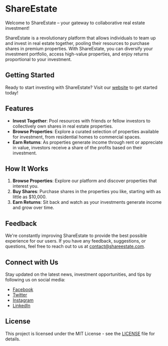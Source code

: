 # ShareEstate

Welcome to ShareEstate – your gateway to collaborative real estate investment!

ShareEstate is a revolutionary platform that allows individuals to team up and invest in real estate together, pooling their resources to purchase shares in premium properties. With ShareEstate, you can diversify your investment portfolio, access high-value properties, and enjoy returns proportional to your investment.
## Getting Started

Ready to start investing with ShareEstate? Visit our [website](https://shareestate-by-elitedev.github.io/share-estate/) to get started today!
## Features

- **Invest Together**: Pool resources with friends or fellow investors to collectively own shares in real estate properties.
- **Browse Properties**: Explore a curated selection of properties available for investment, from residential homes to commercial spaces.
- **Earn Returns**: As properties generate income through rent or appreciate in value, investors receive a share of the profits based on their investment.

## How It Works

1. **Browse Properties**: Explore our platform and discover properties that interest you.
2. **Buy Shares**: Purchase shares in the properties you like, starting with as little as $10,000.
3. **Earn Returns**: Sit back and watch as your investments generate income and grow over time.



## Feedback

We're constantly improving ShareEstate to provide the best possible experience for our users. If you have any feedback, suggestions, or questions, feel free to reach out to us at [contact@shareestate.com](mailto:contact@shareestate.com).

## Connect with Us

Stay updated on the latest news, investment opportunities, and tips by following us on social media:
- [Facebook](https://www.facebook.com/shareestate)
- [Twitter](https://twitter.com/shareestate)
- [Instagram](https://www.instagram.com/shareestate)
- [LinkedIn](https://www.linkedin.com/company/shareestate)

## License

This project is licensed under the MIT License - see the [LICENSE](LICENSE) file for details.

